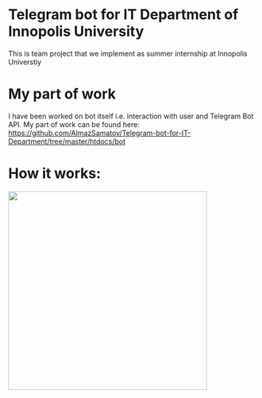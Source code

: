 # Telegram bot for IT Department of Innopolis University
This is team project that we implement as summer internship at Innopolis Universtiy

# My part of work
I have been worked on bot itself i.e. interaction with user and Telegram Bot API. My part of work can be found here: 
https://github.com/AlmazSamatov/Telegram-bot-for-IT-Department/tree/master/htdocs/bot

# How it works:
<p align="left">
  <img src="/telegram_bot.gif" width="400"/>
</p>
